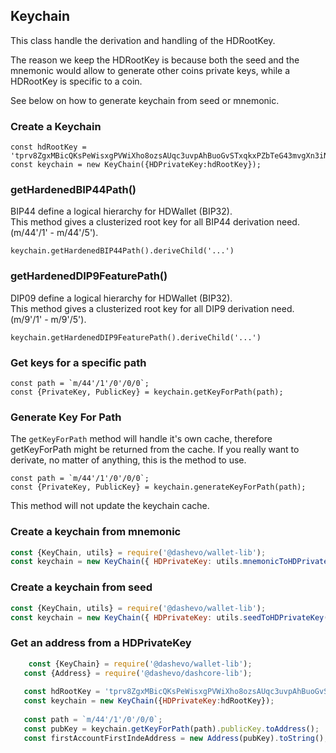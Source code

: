 ## Keychain

This class handle the derivation and handling of the HDRootKey.  

The reason we keep the HDRootKey is because both the seed and the mnemonic would allow to generate other coins private keys, while a HDRootKey is specific to a coin. 

See below on how to generate keychain from seed or mnemonic.    

### Create a Keychain

```
const hdRootKey = 'tprv8ZgxMBicQKsPeWisxgPVWiXho8ozsAUqc3uvpAhBuoGvSTxqkxPZbTeG43mvgXn3iNfL3cBL1NmR4DaVoDBPMUXe1xeiLoc39jU9gRTVBd2';
const keychain = new KeyChain({HDPrivateKey:hdRootKey});
```


### getHardenedBIP44Path()

BIP44 define a logical hierarchy for HDWallet (BIP32).  
This method gives a clusterized root key for all BIP44 derivation need. (m/44'/1' - m/44'/5').

```
keychain.getHardenedBIP44Path().deriveChild('...')
```

### getHardenedDIP9FeaturePath()

DIP09 define a logical hierarchy for HDWallet (BIP32).  
This method gives a clusterized root key for all DIP9 derivation need. (m/9'/1' - m/9'/5').

```
keychain.getHardenedDIP9FeaturePath().deriveChild('...')
```


### Get keys for a specific path

```
const path = `m/44'/1'/0'/0/0`;
const {PrivateKey, PublicKey} = keychain.getKeyForPath(path);
```

### Generate Key For Path

The `getKeyForPath` method will handle it's own cache, therefore getKeyForPath might be returned from the cache.
If you really want to derivate, no matter of anything, this is the method to use.

```
const path = `m/44'/1'/0'/0/0`;
const {PrivateKey, PublicKey} = keychain.generateKeyForPath(path);
```

This method will not update the keychain cache.

### Create a keychain from mnemonic 

```js
const {KeyChain, utils} = require('@dashevo/wallet-lib');
const keychain = new KeyChain({ HDPrivateKey: utils.mnemonicToHDPrivateKey(mnemonic, 'testnet') });
```

### Create a keychain from seed 

```js
const {KeyChain, utils} = require('@dashevo/wallet-lib');
const keychain = new KeyChain({ HDPrivateKey: utils.seedToHDPrivateKey(seed, 'testnet') });
```

### Get an address from a HDPrivateKey 

```js 
    const {KeyChain} = require('@dashevo/wallet-lib');
   const {Address} = require('@dashevo/dashcore-lib');
   
   const hdRootKey = 'tprv8ZgxMBicQKsPeWisxgPVWiXho8ozsAUqc3uvpAhBuoGvSTxqkxPZbTeG43mvgXn3iNfL3cBL1NmR4DaVoDBPMUXe1xeiLoc39jU9gRTVBd2';
   const keychain = new KeyChain({HDPrivateKey:hdRootKey});
   
   const path = `m/44'/1'/0'/0/0`;
   const pubKey = keychain.getKeyForPath(path).publicKey.toAddress();
   const firstAccountFirstIndeAddress = new Address(pubKey).toString();
```
